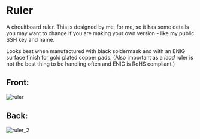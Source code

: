# Ruler
A circuitboard ruler. This is designed by me, for me, so it has some details you may want to change if you are making your own version - like my public SSH key and name.

Looks best when manufactured with black soldermask and with an ENIG surface finish for gold plated copper pads. (Also important as a *lead* ruler is not the best thing to be handling often and ENIG is RoHS compliant.)

## Front:
![ruler](https://github.com/headblockhead/ruler/assets/26520767/899cd63e-fba8-4ca9-a374-d03be74b390f)

## Back:
![ruler_2](https://github.com/headblockhead/ruler/assets/26520767/62a72ee1-be22-46bd-b3d6-996ea3c2e1e1)
